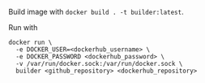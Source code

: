Build image with `docker build . -t builder:latest`.

Run with 
```
docker run \
  -e DOCKER_USER=<dockerhub_username> \
  -e DOCKER_PASSWORD <dockerhub_password> \
  -v /var/run/docker.sock:/var/run/docker.sock \
  builder <github_repository> <dockerhub_repository>
```
